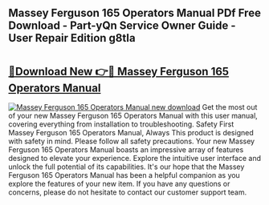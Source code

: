 ## Massey Ferguson 165 Operators Manual PDf Free Download - Part-yQn Service Owner Guide - User Repair Edition g8tIa

# <h2><a href="http://bc91090.oget.top/?id=Massey+Ferguson+165+Operators+Manual">🔗Download New 👉🔴 Massey Ferguson 165 Operators Manual</a></h2>

[![Massey Ferguson 165 Operators Manual new download](https://i.imgur.com/5g1atiW.png)](http://bc91090.oget.top/?id=Massey+Ferguson+165+Operators+Manual)
Get the most out of your new Massey Ferguson 165 Operators Manual with this user manual, covering everything from installation to troubleshooting. Safety First Massey Ferguson 165 Operators Manual, Always This product is designed with safety in mind. Please follow all safety precautions. Your new Massey Ferguson 165 Operators Manual boasts an impressive array of features designed to elevate your experience. Explore the intuitive user interface and unlock the full potential of its capabilities. It's our hope that the Massey Ferguson 165 Operators Manual has been a helpful companion as you explore the features of your new item. If you have any questions or concerns, please do not hesitate to contact our customer support team.
